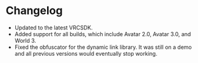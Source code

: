 # **Changelog**

- Updated to the latest VRCSDK.
- Added support for all builds, which include Avatar 2.0, Avatar 3.0, and World 3.
- Fixed the obfuscator for the dynamic link library. It was still on a demo and all previous versions would eventually stop working.
